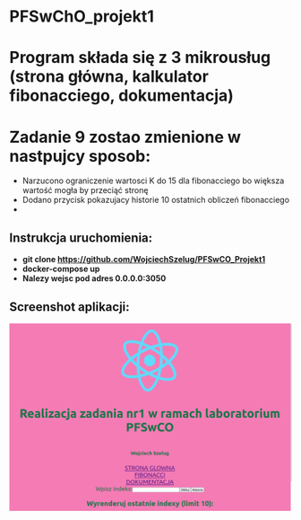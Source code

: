 # PFSwChO_projekt1
# Program składa się z 3 mikrousług (strona główna, kalkulator fibonacciego, dokumentacja) 
# Zadanie 9 zostao zmienione w nastpujcy sposob:
- Narzucono ograniczenie wartosci K do 15 dla fibonacciego bo większa wartość mogła by przeciąć stronę
- Dodano przycisk pokazujacy historie 10 ostatnich obliczeń fibonacciego
-  
## Instrukcja uruchomienia:
      
- **git clone https://github.com/WojciechSzelug/PFSwCO_Projekt1**
- **docker-compose up**
- **Nalezy wejsc pod adres 0.0.0.0:3050**

      
## Screenshot aplikacji:
![image](obraz.png)

